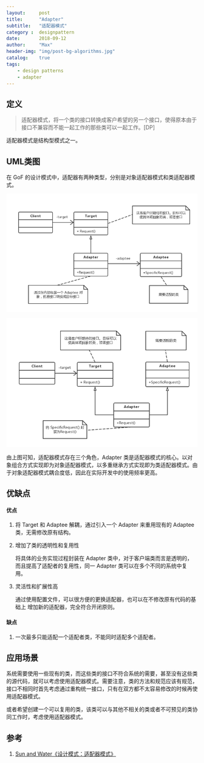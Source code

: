 ```yaml
---
layout:     post
title:      "Adapter"
subtitle:   "适配器模式"
category :  designpattern
date:       2018-09-12
author:     "Max"
header-img: "img/post-bg-algorithms.jpg"
catalog:    true
tags:
    - design patterns
    - adapter
---
```



## 定义

> 适配器模式，将一个类的接口转换成客户希望的另一个接口，使得原本由于接口不兼容而不能一起工作的那些类可以一起工作。[DP]

适配器模式是结构型模式之一。

## UML类图

在 GoF 的设计模式中，适配器有两种类型，分别是对象适配器模式和类适配器模式。

![adapter1pattern](/img/in-post/designpatterns/AdapterPattern1.jpg)

![adapter2pattern](/img/in-post/designpatterns/AdapterPattern2.jpg)

由上图可知，适配器模式存在三个角色，Adapter 类是适配器模式的核心。以对象组合方式实现即为对象适配器模式，以多重继承方式实现即为类适配器模式。由于对象适配器模式耦合度低，因此在实际开发中的使用频率更高。

## 优缺点

#### 优点

1. 将 Target 和 Adaptee 解耦，通过引入一个 Adapter 来重用现有的 Adaptee 类，无需修改原有结构。
2. 增加了类的透明性和复用性

    将具体的业务实现过程封装在 Adapter 类中，对于客户端类而言是透明的，而且提高了适配者的复用性，同一 Adapter 类可以在多个不同的系统中复用。

3. 灵活性和扩展性高
   
    通过使用配置文件，可以很方便的更换适配器，也可以在不修改原有代码的基础上 增加新的适配器，完全符合开闭原则。

#### 缺点

1. 一次最多只能适配一个适配者类，不能同时适配多个适配者。

## 应用场景


系统需要使用一些现有的类，而这些类的接口不符合系统的需要，甚至没有这些类的源代码，就可以考虑使用适配器模式。需要注意，类的方法和规范应该有规范，接口不相同时首先考虑通过重构统一接口，只有在双方都不太容易修改的时候再使用适配器模式。
   
或者希望创建一个可以复用的类，该类可以与其他不相关的类或者不可预见的类协同工作时，考虑使用适配器模式。


## 参考

1. [Sun and Water《设计模式：适配器模式》](https://www.cnblogs.com/songyaqi/p/4805820.html)


